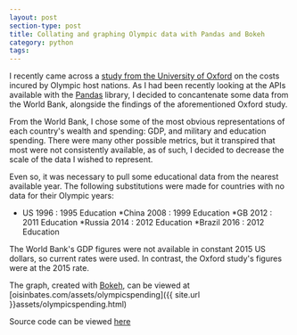 ```yaml
---
layout: post
section-type: post
title: Collating and graphing Olympic data with Pandas and Bokeh
category: python 
tags: 
---
```


I recently came across a [study from the University of Oxford](http://ssrn.com/abstract=2804554) on the costs incured by Olympic host nations. 
As I had been recently looking at the APIs available with the [Pandas](http://pandas.pydata.org/) library, I decided to concantenate some data from the World Bank, alongside the findings of the aforementioned Oxford study.

From the World Bank, I chose some of the most obvious representations of each country's wealth and spending: GDP, and military and education spending. There were many other possible metrics, but it transpired that most were not consistently available, as of such, I decided to decrease the scale of the data I wished to represent.

Even so, it was necessary to pull some educational data from the nearest available year. The following substitutions were made for countries with no data for their Olympic years: 
* US 1996 : 1995 Education
*China 2008 : 1999 Education
*GB 2012 : 2011 Education
*Russia 2014 : 2012 Education
*Brazil 2016 : 2012 Education

The World Bank's GDP figures were not available in constant 2015 US dollars, so current rates were used. In contrast, the Oxford study's figures were at the 2015 rate.



The graph, created with [Bokeh](http://bokeh.pydata.org/), can be viewed at [oisinbates.com/assets/olympicspending]({{ site.url }}assets/olympicspending.html)

Source code can be viewed [here](https://github.com/oisinBates/olympicSpendingPandasWorldBankAPI)